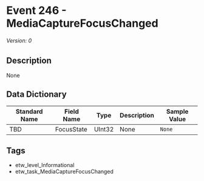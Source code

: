 # Event 246 - MediaCaptureFocusChanged
###### Version: 0

## Description
None

## Data Dictionary
|Standard Name|Field Name|Type|Description|Sample Value|
|---|---|---|---|---|
|TBD|FocusState|UInt32|None|`None`|

## Tags
* etw_level_Informational
* etw_task_MediaCaptureFocusChanged